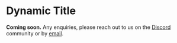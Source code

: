 # Dynamic Title

**Coming soon.**
Any enquiries, please reach out to us on the [Discord](https://discord.subjective.school) community or by [email](mailto:hello@subjective.school).